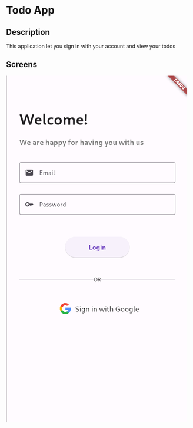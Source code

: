 # Todo App

## Description

This application let you sign in with your account and view your todos

## Screens

![Login Screen of the Todo App](assets/login_screen.png)
